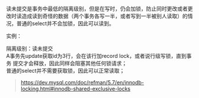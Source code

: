 读未提交是事务中最低的隔离级别，但是在写时，仍会加锁，防止同时更改或者更
改时读造成读到奇怪的数据（两个事务各写一半，或者写到一半被别人读取）的情
况，普通的select并不会加锁，因此可以读到。  

实例：  

隔离级别：读未提交  
A事务先update获取id为3行，会在该行加record lock，或者说行级写锁，直到事务
提交才会释放，因此同样会阻塞其他任何锁请求；  
普通的select并不需要获取锁，因此可以正常读取；
>https://dev.mysql.com/doc/refman/5.7/en/innodb-locking.html#innodb-shared-exclusive-locks